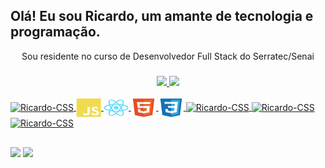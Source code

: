 ## Olá!  Eu sou Ricardo, um amante de tecnologia e programação.</br>
<div align="center">
  Sou residente no curso de Desenvolvedor Full Stack do Serratec/Senai
    
</div>

###

<div align="center">
<a href="https://github.com/RicardoFerrazPereira">
<img height="130em" src="https://github-readme-stats.vercel.app/api?username=RicardoFerrazPereira&show_icons=true&theme=github_dark&include_all_commits=true&count_private=true"/>
<img height="130em" src="https://github-readme-stats.vercel.app/api/top-langs/?username=RicardoFerrazPereira&layout=compact&langs_count=7&theme=github_dark"/>
</div>
  
  
  
<div style="display: inline_block"><br>
<img align="center" alt="Ricardo-CSS" height="50" width="50" src="https://cdn.jsdelivr.net/gh/devicons/devicon/icons/java/java-original-wordmark.svg"/>
<img align="center" alt="Ricardo-Js" height="30" width="40" src="https://raw.githubusercontent.com/devicons/devicon/master/icons/javascript/javascript-plain.svg">
<!--   <img align="center" alt="Ricardo-Ts" height="30" width="40" src="https://raw.githubusercontent.com/devicons/devicon/master/icons/typescript/typescript-plain.svg"> -->
<img align="center" alt="Ricardo-React" height="30" width="40" src="https://raw.githubusercontent.com/devicons/devicon/master/icons/react/react-original.svg">
<img align="center" alt="Ricardo-HTML" height="30" width="40" src="https://raw.githubusercontent.com/devicons/devicon/master/icons/html5/html5-original.svg">
<img align="center" alt="Ricardo-CSS" height="30" width="40" src="https://raw.githubusercontent.com/devicons/devicon/master/icons/css3/css3-original.svg">
<img align="center" alt="Ricardo-CSS" height="35" width="35" src="https://cdn.jsdelivr.net/gh/devicons/devicon/icons/postgresql/postgresql-original.svg">
<img align="center" alt="Ricardo-CSS" height="33" width="33" src="https://cdn.jsdelivr.net/gh/devicons/devicon/icons/spring/spring-original.svg">
<img align="center" alt="Ricardo-CSS" height="35" width="35" src="https://cdn.jsdelivr.net/gh/devicons/devicon/icons/bootstrap/bootstrap-plain.svg">             
          

<!--   <img align="center" alt="Ricardo-Python" height="30" width="40" src="https://raw.githubusercontent.com/devicons/devicon/master/icons/python/python-original.svg"> -->
<!--   <img align="center" alt="Ricardo-Csharp" height="30" width="40" src="https://raw.githubusercontent.com/devicons/devicon/master/icons/csharp/csharp-original.svg"> -->

</div>
  
 ##
  
 <div>
 <a href = "mailto:sourprog@gmail.com"><img src="https://img.shields.io/badge/-Gmail-%23333?style=for-the-badge&logo=gmail&logoColor=white" target="_blank"></a>
 <a href="https://www.linkedin.com/in/ricardo-ferraz-pereira-49b01ba3/" target="_blank"><img src="https://img.shields.io/badge/-LinkedIn-%230077B5?style=for-the-badge&logo=linkedin&logoColor=white" target="_blank"></a>
 <!--   <a href="https://www.instagram.com/ricardo_sour/" target="_blank"><img src="https://img.shields.io/badge/-Instagram-%23E4405F?style=for-the-badge&logo=instagram&logoColor=white" target="_blank"></a> -->
 
###
   
</div>

